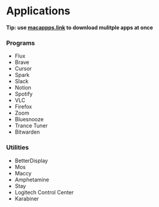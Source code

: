 # Applications

**Tip: use [macappps.link](https://macapps.link/en/) to download mulitple apps at once**

### Programs

- Flux
- Brave
- Cursor
- Spark
- Slack
- Notion
- Spotify
- VLC
- Firefox
- Zoom
- Bluesnooze
- Trance Tuner
- Bitwarden

### Utilities

- BetterDisplay
- Mos
- Maccy
- Amphetamine
- Stay
- Logitech Control Center
- Karabiner
